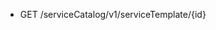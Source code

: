 <!--
    ATTENTION: This file was generated via gradle!
               Do NOT manually edit this file! Any such changes will be overwritten!
-->

* GET /serviceCatalog/v1/serviceTemplate/{id}
